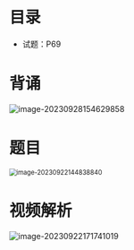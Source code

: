 # 目录

* 试题：P69



# 背诵

![image-20230928154629858](https://cvp.oss-cn-shanghai.aliyuncs.com/picgo/202309281546026.png)



# 题目

<img src="https://cvp.oss-cn-shanghai.aliyuncs.com/picgo/202309221448934.png" alt="image-20230922144838840" style="zoom:80%;" />





# 视频解析

![image-20230922171741019](https://cvp.oss-cn-shanghai.aliyuncs.com/picgo/202309221717529.png)
